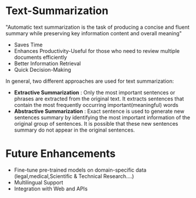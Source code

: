 # Text-Summarization
"Automatic text summarization is the task of producing a concise and fluent summary while preserving key information content and overall meaning"
 - Saves Time
 - Enhances Productivity-Useful for those who need to review multiple documents efficiently
- Better Information Retrieval
-  Quick Decision-Making

In general, two different approaches are used for text summarization:
 
 -  **Extractive Summarization** : Only the most important sentences or phrases are extracted from the original text.
  It extracts sentences that contain the most frequently occurring important(meaningful) words 
 - **Abstractive Summarization** :  Exact sentence is used to generate new sentences summary by identifying the most important information of the original group of sentences. It is possible that these new sentences summary do not appear in the original sentences.

#  Future Enhancements
 - Fine-tune pre-trained models on domain-specific data (legal,medical,Scientific & Technical Research....)
 - Multilingual Support
 - Integration with Web and APIs
 
  




